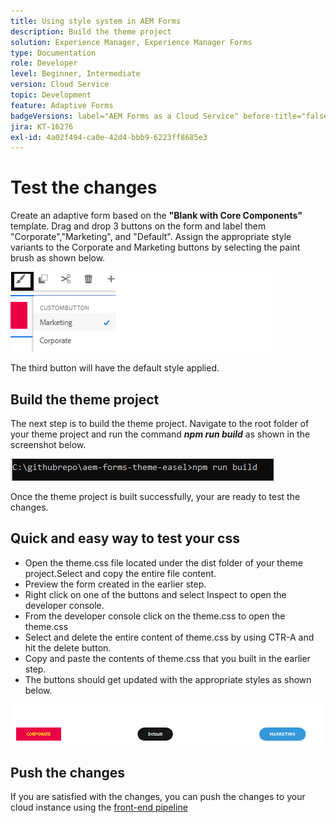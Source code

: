 ```yaml
---
title: Using style system in AEM Forms
description: Build the theme project
solution: Experience Manager, Experience Manager Forms
type: Documentation
role: Developer
level: Beginner, Intermediate
version: Cloud Service
topic: Development
feature: Adaptive Forms
badgeVersions: label="AEM Forms as a Cloud Service" before-title="false"
jira: KT-16276
exl-id: 4a02f494-ca0e-42d4-bbb9-6223ff8685e3
---
```

# Test the changes

Create an adaptive form based on the **"Blank with Core Components"** template. Drag and drop 3 buttons on the form and label them "Corporate","Marketing", and "Default".
Assign the appropriate style variants to the Corporate and Marketing buttons by selecting the paint brush as shown below.

![styles](assets/marketing-variation.png)

The third button will have the default style applied.

## Build the theme project

The next step is to build the theme project. Navigate to the root folder of your theme project and run the command _**npm run build**_ as shown in the screenshot below.

![build-theme](assets/build-theme.png)

Once the theme project is built successfully, your are ready to test the changes.

## Quick and easy way to test your css

* Open the theme.css file located under the dist folder of your theme project.Select and copy the entire file content. 
* Preview the form created in the earlier step.
* Right click on one of the buttons and select Inspect to open the developer console.
* From the developer console click on the theme.css to open the theme.css
* Select  and delete the entire content of theme.css by using CTR-A and hit the delete button.
* Copy and paste the contents of theme.css that you built in the earlier step.
* The buttons should get updated with the appropriate styles as shown below.

![final-buttons](assets/final-state-buttons.png) 

## Push the changes

If you are satisfied with the changes, you can push the changes to your cloud instance using the [front-end pipeline](https://experienceleague.adobe.com/en/docs/experience-manager-learn/getting-started-wknd-tutorial-develop/enable-frontend-pipeline-devops/create-frontend-pipeline)
